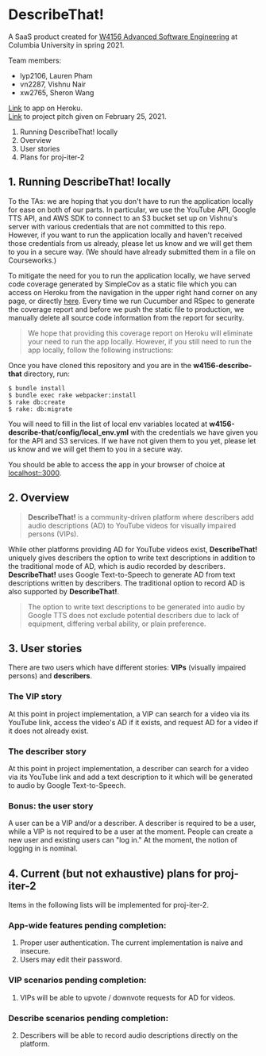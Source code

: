 # DescribeThat!

A SaaS product created for [W4156 Advanced Software Engineering](http://www.cs.columbia.edu/~junfeng/21sp-w4156/) at Columbia University in spring 2021.

Team members:
- lyp2106, Lauren Pham
- vn2287, Vishnu Nair
- xw2765, Sheron Wang

[Link](https://describe-that.herokuapp.com) to app on Heroku.  
[Link](https://youtu.be/_Xu9e_M3s20) to project pitch given on February 25, 2021.

1. Running DescribeThat! locally
2. Overview
3. User stories
4. Plans for proj-iter-2

## 1. Running DescribeThat! locally
To the TAs: we are hoping that you don't have to run the application locally for ease on both of our parts. In particular, we use the YouTube API, Google TTS API, and AWS SDK to connect to an S3 bucket set up on Vishnu's server with various credentials that are not committed to this repo. However, if you want to run the application locally and haven't received those credentials from us already, please let us know and we will get them to you in a secure way. (We should have already submitted them in a file on Courseworks.)  

To mitigate the need for you to run the application locally, we have served code coverage generated by SimpleCov as a static file which you can access on Heroku from the navigation in the upper right hand corner on any page, or directly [here](https://describe-that.herokuapp.com/coverage). Every time we run Cucumber and RSpec to generate the coverage report and before we push the static file to production, we manually delete all source code information from the report for security.  

> We hope that providing this coverage report on Heroku will eliminate your need to run the app locally. However, if you still need to run the app locally, follow the following instructions:  

Once you have cloned this repository and you are in the **w4156-describe-that** directory, run:
```
$ bundle install
$ bundle exec rake webpacker:install
$ rake db:create
$ rake: db:migrate
```

You will need to fill in the list of local env variables located at **w4156-describe-that/config/local_env.yml** with the credentials we have given you for the API and S3 services. If we have not given them to you yet, please let us know and we will get them to you in a secure way.  

You should be able to access the app in your browser of choice at [localhost::3000](localhost::3000).

## 2. Overview

> **DescribeThat!** is a community-driven platform where describers add audio descriptions (AD) to YouTube videos for visually impaired persons (VIPs).

While other platforms providing AD for YouTube videos exist, **DescribeThat!** uniquely gives describers the option to write text descriptions in addition to the traditional mode of AD, which is audio recorded by describers. **DescribeThat!** uses Google Text-to-Speech to generate AD from text descriptions written by describers. The traditional option to record AD is also supported by **DescribeThat!**.

> The option to write text descriptions to be generated into audio by Google TTS does not exclude potential describers due to lack of equipment, differing verbal ability, or plain preference.

## 3. User stories
There are two users which have different stories: **VIPs** (visually impaired persons) and **describers**.

### The **VIP** story
At this point in project implementation, a VIP can search for a video via its YouTube link, access the video's AD if it exists, and request AD for a video if it does not already exist.

### The describer story
At this point in project implementation, a describer can search for a video via its YouTube link and add a text description to it which will be generated to audio by Google Text-to-Speech.

### Bonus: the user story
A user can be a VIP and/or a describer. A describer is required to be a user, while a VIP is not required to be a user at the moment. People can create a new user and existing users can "log in." At the moment, the notion of logging in is nominal.

## 4. Current (but not exhaustive) plans for proj-iter-2

Items in the following lists will be implemented for proj-iter-2.

### App-wide features pending completion:
1. Proper user authentication. The current implementation is naive and insecure.
2. Users may edit their password.

### VIP scenarios pending completion:
1. VIPs will be able to upvote / downvote requests for AD for videos.

### Describe scenarios pending completion:
2. Describers will be able to record audio descriptions directly on the platform.
